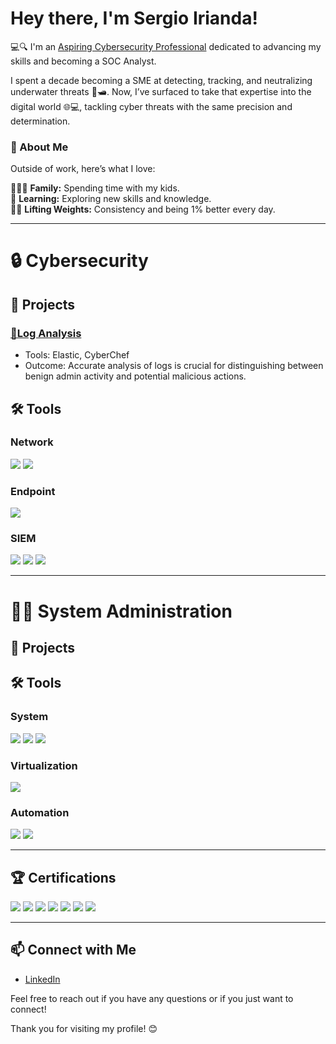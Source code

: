 # Hey there, I'm Sergio Irianda!
💻🔍 I'm an [Aspiring Cybersecurity Professional](https://www.linkedin.com/in/sergioirianda/) dedicated to advancing my skills and becoming a SOC Analyst.

I spent a decade becoming a SME at detecting, tracking, and neutralizing underwater threats 🌊🛥️. Now, I’ve surfaced to take that expertise into the digital world 🌐💻, tackling cyber threats with the same precision and determination.

### 🚀 About Me  
Outside of work, here’s what I love:

👨‍👧‍👦 **Family:** Spending time with my kids.  
📖 **Learning:** Exploring new skills and knowledge.  
🏋️‍♂️ **Lifting Weights:** Consistency and being 1% better every day. 
___
# 🔒 Cybersecurity
## 🚧 Projects
### [🚨Log Analysis](https://github.com/sjirianda/Log-Analysis)  
- Tools: Elastic, CyberChef  
- Outcome: Accurate analysis of logs is crucial for distinguishing between benign admin activity and potential malicious actions.
 
## 🛠️ Tools  
### Network
<div>
    <img src="https://img.shields.io/badge/-Wireshark-1679A7?&style=for-the-badge&logo=Wireshark&logoColor=white" />
    <img src="https://img.shields.io/badge/-Suricata-EF3B2D?&style=for-the-badge&logo=Suricata&logoColor=white" />
</div>

### Endpoint
<div>
    <img src="https://img.shields.io/badge/-Microsoft_Defender_for_Endpoint-00A4EF?&style=for-the-badge&logo=Microsoft&logoColor=white" />
</div>

### SIEM
<div>
    <img src="https://img.shields.io/badge/-Microsoft_Sentinel-0078D4?&style=for-the-badge&logo=Microsoft&logoColor=white" />
    <img src="https://img.shields.io/badge/-Splunk-000000?&style=for-the-badge&logo=Splunk&logoColor=white" />
    <img src="https://img.shields.io/badge/-Elastic-005571?&style=for-the-badge&logo=Elastic&logoColor=white" />
</div>  

___
# 👨‍💻 System Administration  
## 🚧 Projects  
## 🛠️ Tools 

### System  

<div>
    <img src="https://img.shields.io/badge/-Microsoft_Azure-5391FE7?&style=for-the-badge&logo=Microsoft-Azure&logoColor=white" />
    <img src="https://img.shields.io/badge/-Windows_Server-0078D4?&style=for-the-badge&logo=windows&logoColor=white" /> 
    <img src="https://img.shields.io/badge/-Linux-FCC624?&style=for-the-badge&logo=linux&logoColor=black" /> 
</div>  

### Virtualization
<div> 
    <img src="https://img.shields.io/badge/-Hyper--V-0078D4?&style=for-the-badge&logo=Microsoft&logoColor=white" /> 
</div>  

### Automation
<div> 
    <img src="https://img.shields.io/badge/-PowerShell-5391FE?&style=for-the-badge&logo=powershell&logoColor=white" /> 
    <img src="https://img.shields.io/badge/-Ansible-EE0000?&style=for-the-badge&logo=ansible&logoColor=white" /> 
</div> 

___
## 🏆 Certifications

<div>
<img src="https://img.shields.io/badge/-COMPTIA_Security%2B-FF0000?&style=for-the-badge&logo=CompTIA&logoColor=white" />
<img src="https://img.shields.io/badge/-COMPTIA_A%2B-FF0000?&style=for-the-badge&logo=CompTIA&logoColor=white" />
<img src="https://img.shields.io/badge/ISC2_CC-4CAF50?&style=for-the-badge&logo=ISC2&logoColor=white" />
<img src="https://img.shields.io/badge/AZ%20900_Microsoft_Azure_-4682B4?&style=for-the-badge&logo=Microsoft&logoColor=white" />
<img src="https://img.shields.io/badge/SC%20900_Microsoft_Security-4682B4?&style=for-the-badge&logo=Microsoft&logoColor=white" />
<img src="https://img.shields.io/badge/AI%20900_Microsoft_AI-4682B4?&style=for-the-badge&logo=Microsoft-Azure&logoColor=white" />
<img src="https://img.shields.io/badge/DP%20900_Microsoft_Data-4682B4?&style=for-the-badge&logo=Microsoft-Azure&logoColor=white" />
<div>

    
___
## 📫 Connect with Me

- [LinkedIn](https://www.linkedin.com/in/sergioirianda/)

Feel free to reach out if you have any questions or if you just want to connect!

Thank you for visiting my profile! 😊

<!---
sjirianda/sjirianda is a ✨ special ✨ repository because its `README.md` (this file) appears on your GitHub profile.
You can click the Preview link to take a look at your changes.
--->
    
